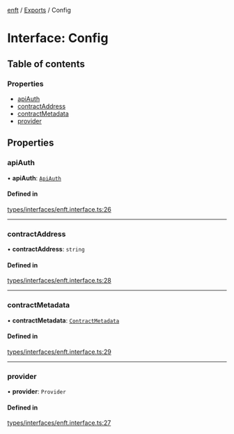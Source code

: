 [enft](../README.md) / [Exports](../modules.md) / Config

# Interface: Config

## Table of contents

### Properties

- [apiAuth](Config.md#apiauth)
- [contractAddress](Config.md#contractaddress)
- [contractMetadata](Config.md#contractmetadata)
- [provider](Config.md#provider)

## Properties

### apiAuth

• **apiAuth**: [`ApiAuth`](../modules.md#apiauth)

#### Defined in

[types/interfaces/enft.interface.ts:26](https://github.com/kenryu42/ethereum-nft-sales-bot/blob/a276033/src/types/interfaces/enft.interface.ts#L26)

___

### contractAddress

• **contractAddress**: `string`

#### Defined in

[types/interfaces/enft.interface.ts:28](https://github.com/kenryu42/ethereum-nft-sales-bot/blob/a276033/src/types/interfaces/enft.interface.ts#L28)

___

### contractMetadata

• **contractMetadata**: [`ContractMetadata`](../modules.md#contractmetadata)

#### Defined in

[types/interfaces/enft.interface.ts:29](https://github.com/kenryu42/ethereum-nft-sales-bot/blob/a276033/src/types/interfaces/enft.interface.ts#L29)

___

### provider

• **provider**: `Provider`

#### Defined in

[types/interfaces/enft.interface.ts:27](https://github.com/kenryu42/ethereum-nft-sales-bot/blob/a276033/src/types/interfaces/enft.interface.ts#L27)
